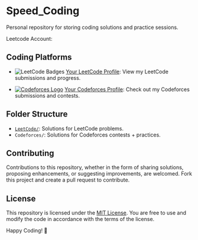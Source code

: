 # Speed_Coding
Personal repository for storing coding solutions and practice sessions.

Leetcode Account:

## Coding Platforms

- <img src="https://leetcode-badge-showcase.vercel.app/api?username={atesamabdullah8}&theme={github-dark
}" alt="LeetCode Badges"/>
  [Your LeetCode Profile](https://leetcode.com/YourLeetCodeProfile/): View my LeetCode submissions and progress.

- [![Codeforces Logo](https://sta.codeforces.com/s/98849/favicon-32x32.png)](https://codeforces.com/profile/YourCodeforcesProfile)
  [Your Codeforces Profile](https://codeforces.com/profile/YourCodeforcesProfile): Check out my Codeforces submissions and contests.


## Folder Structure

- [`LeetCode/`](./Leetcode): Solutions for LeetCode problems.
- `Codeforces/`: Solutions for Codeforces contests + practices.


## Contributing

Contributions to this repository, whether in the form of sharing solutions, proposing enhancements, or suggesting improvements, are welcomed. Fork this project and create a pull request to contribute.

## License

This repository is licensed under the [MIT License](LICENSE). You are free to use and modify the code in accordance with the terms of the license.

Happy Coding! 🌟

